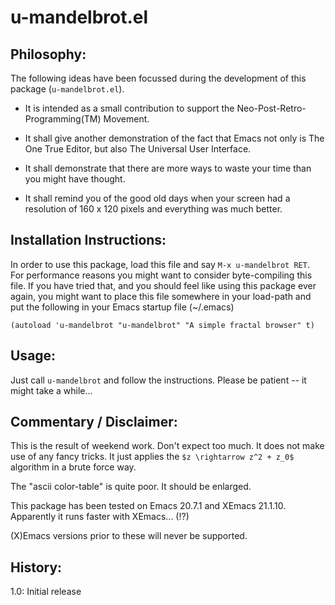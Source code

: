 # u-mandelbrot.el

## Philosophy:

The following ideas have been focussed during the development of this
package (`u-mandelbrot.el`).

* It is intended as a small contribution to support the
  Neo-Post-Retro-Programming(TM) Movement.

* It shall give another demonstration of the fact that Emacs not only
  is The One True Editor, but also The Universal User Interface.

* It shall demonstrate that there are more ways to waste your time than
  you might have thought.

* It shall remind you of the good old days when your screen had a
  resolution of 160 x 120 pixels and everything was much better. 

## Installation Instructions:

In order to use this package, load this file and say `M-x u-mandelbrot
RET`. For performance reasons you might want to consider byte-compiling
this file. 
If you have tried that, and you should feel like using this package
ever again, you might want to place this file somewhere in your
load-path and put the following in your Emacs startup file (~/.emacs)

    (autoload 'u-mandelbrot "u-mandelbrot" "A simple fractal browser" t)

## Usage:

Just call `u-mandelbrot` and follow the instructions. Please be patient
-- it might take a while...

## Commentary / Disclaimer:

This is the result of weekend work. Don't expect too much. It does not
make use of any fancy tricks. It just applies the `$z \rightarrow z^2 +
z_0$` algorithm in a brute force way.

The "ascii color-table" is quite poor. It should be enlarged.

This package has been tested on Emacs 20.7.1 and XEmacs 21.1.10.
Apparently it runs faster with XEmacs... (!?)

(X)Emacs versions prior to these will never be supported.

## History:

1.0: Initial release

